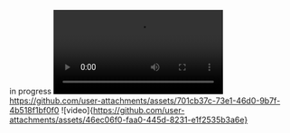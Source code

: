 in progress
<video src="https://github.com/user-attachments/assets/701cb37c-73e1-46d0-9b7f-4b518f1bf0f0"></video>
https://github.com/user-attachments/assets/701cb37c-73e1-46d0-9b7f-4b518f1bf0f0
![video]{https://github.com/user-attachments/assets/46ec06f0-faa0-445d-8231-e1f2535b3a6e}
